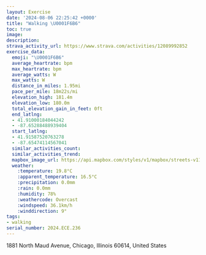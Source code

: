 ```yaml
---
layout: Exercise
date: '2024-08-06 22:25:42 +0000'
title: "Walking \U0001F6B6"
toc: true
image:
description:
strava_activity_url: https://www.strava.com/activities/12089992852
exercise_data:
  emoji: "\U0001F6B6"
  average_heartrate: bpm
  max_heartrate: bpm
  average_watts: W
  max_watts: W
  distance_in_miles: 1.95mi
  pace_per_mile: 18m22s/mi
  elevation_high: 181.4m
  elevation_low: 180.0m
  total_elevation_gain_in_feet: 0ft
  end_latlng:
  - 41.91000184044242
  - -87.65288488939404
  start_latlng:
  - 41.91587520763278
  - -87.65474114567041
  similar_activities_count:
  similar_activities_trend:
  mapbox_image_url: https://api.mapbox.com/styles/v1/mapbox/streets-v11/static/path-5+787af2-1.0(udz~Ft__vO%7BQT%5DBQFGPCb%40BfIA%60BGTODeBBQ%40CBBtCBXFPRF%60%40%40%7CNSjECd%40CNCJGBGDg%40EeG%40%7DARiBBQHMHERCxGC%5ECp%40c%40Z%5DbDaFf%40aAJMTG%60AGbBBG%5Ca%40f%40%7B%40tAc%40tAYh%40K%5C%5Bh%40%7C%40sAn%40kAfBmCrAgBDCT%40j%40%3FdACz%40E%40E%3F%5BEW%40MD%5CBh%40RFTA),pin-s-s+e5b22e(-87.65451,41.91835),pin-s-f+89ae00(-87.65308999999998,41.91208999999998)/auto/800x800?access_token=pk.eyJ1Ijoiam9zaGJlY2ttYW4iLCJhIjoiY205eWR2aDd1MWZ6djJrbXc4a3M0bWZleiJ9.XiG9OWkNcZk2QzjJbxLB4A
  weather:
    :temperature: 19.8°C
    :apparent_temperature: 16.5°C
    :precipitation: 0.0mm
    :rain: 0.0mm
    :humidity: 78%
    :weathercode: Overcast
    :windspeed: 36.1km/h
    :winddirection: 9°
tags:
- walking
serial_number: 2024.ECE.236
---
```

1881 North Maud Avenue, Chicago, Illinois 60614, United States
